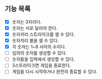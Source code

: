 ## 기능 목록

- [x] 숫자는 3자리다.
- [x] 숫자는 서로 달라야 한다.
- [x] 숫자끼리 스트라이크를 셀 수 있다.
- [x] 숫자끼리 볼을 셀 수 있다.
- [x] 각 숫자는 1~9 사이의 수이다.
- [ ] 임의의 숫자를 생성할 수 있다.
- [ ] 숫자들을 입력에서 생성할 수 있다.
- [ ] 3스트라이크면 게임을 종료한다.
- [ ] 게임을 다시 시작하거나 완전히 종료할 수 있다.